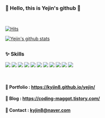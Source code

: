  ### 👋 Hello, this is Yejin's github 👋
 
 <br/>
	
  [![Hits](https://hits.seeyoufarm.com/api/count/incr/badge.svg?url=https%3A%2F%2Fgithub.com%2Fkyjin8)](https://hits.seeyoufarm.com) 
  
  [![Yejin's github stats](https://github-readme-stats.vercel.app/api?username=kyjin8&show_icons=true&theme=react)](https://github.com/kyjin8/github-readme-stats)
 
 <h2/>
 
 ### ✨ Skills 
<img src="https://img.shields.io/badge/HTML5-f16524?style=flat-square&logo=HTML5&logoColor=white"/> <img src="https://img.shields.io/badge/CSS3-28a4d8?style=flat-square&logo=CSS3&logoColor=white"/> <img src="https://img.shields.io/badge/JavaScript-f7e018?style=flat-square&logo=JavaScript&logoColor=white"/> <img src="https://img.shields.io/badge/Node.js-339933?style=flat-square&logo=Node.js&logoColor=white"/> <img src="https://img.shields.io/badge/React-7ddfff?style=flat-square&logo=React&logoColor=black"/> <img src="https://img.shields.io/badge/GitHub-black?style=flat-square&logo=GitHub&logoColor=white"/> <img src="https://img.shields.io/badge/MySQL-4479A1?style=flat-square&logo=MySQL&logoColor=white"/> <img src="https://img.shields.io/badge/MongoDB-47A248?style=flat-square&logo=MongoDB&logoColor=white"/> <img src="https://img.shields.io/badge/linux-FCC624?style=flat-square&logo=linux&logoColor=black"/> <img src="https://img.shields.io/badge/Solidity-363636?style=flat-square&logo=Solidity&logoColor=white"/> <img src="https://img.shields.io/badge/C++-00599C?style=flat-square&logo=Cplusplus&logoColor=white"/>

<br/>

 #### 🐰 Portfolio : https://kyjin8.github.io/yejin/
 
 #### 📔 Blog : https://coding-maggot.tistory.com/
 
 #### 📧 Contact : kyjin8@naver.com
